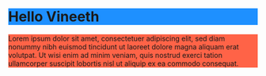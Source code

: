 <html>
<body>

<h1 style="background-color:DodgerBlue;">Hello Vineeth</h1>

<p style="background-color:Tomato;">
Lorem ipsum dolor sit amet, consectetuer adipiscing elit, sed diam nonummy nibh euismod tincidunt ut laoreet dolore magna aliquam erat volutpat.
Ut wisi enim ad minim veniam, quis nostrud exerci tation ullamcorper suscipit lobortis nisl ut aliquip ex ea commodo consequat.
</p>

</body>
</html>

